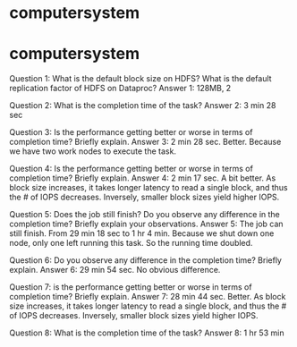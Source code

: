 # computersystem
# computersystem

Question 1: What is the default block size on HDFS? What is the default replication factor of HDFS on Dataproc?
Answer 1: 128MB, 2

Question 2: What is the completion time of the task?
Answer 2: 3 min 28 sec

Question 3: Is the performance getting better or worse in terms of completion time? Briefly explain.
Answer 3: 2 min 28 sec. Better. Because we have two work nodes to execute the task. 

Question 4: Is the performance getting better or worse in terms of completion time? Briefly explain.
Answer 4: 2 min 17 sec. A bit better. As block size increases, it takes longer latency to read a single block, and thus the # of IOPS decreases. Inversely, smaller block sizes yield higher IOPS.

Question 5: Does the job still finish? Do you observe any difference in the completion time? Briefly explain your observations.
Answer 5: The job can still finish. From 29 min 18 sec to 1 hr 4 min. Because we shut down one node, only one left running this task. So the running time doubled.

Question 6: Do you observe any difference in the completion time? Briefly explain.
Answer 6: 29 min 54 sec. No obvious difference.

Question 7: is the performance getting better or worse in terms of completion time? Briefly explain.
Answer 7: 28 min 44 sec. Better. As block size increases, it takes longer latency to read a single block, and thus the # of IOPS decreases. Inversely, smaller block sizes yield higher IOPS.

Question 8: What is the completion time of the task?
Answer 8: 1 hr 53 min
